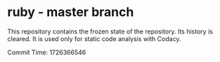 # ruby - master branch

This repository contains the frozen state of the repository.
Its history is cleared. It is used only for static code
analysis with Codacy.

Commit Time: 1726366546